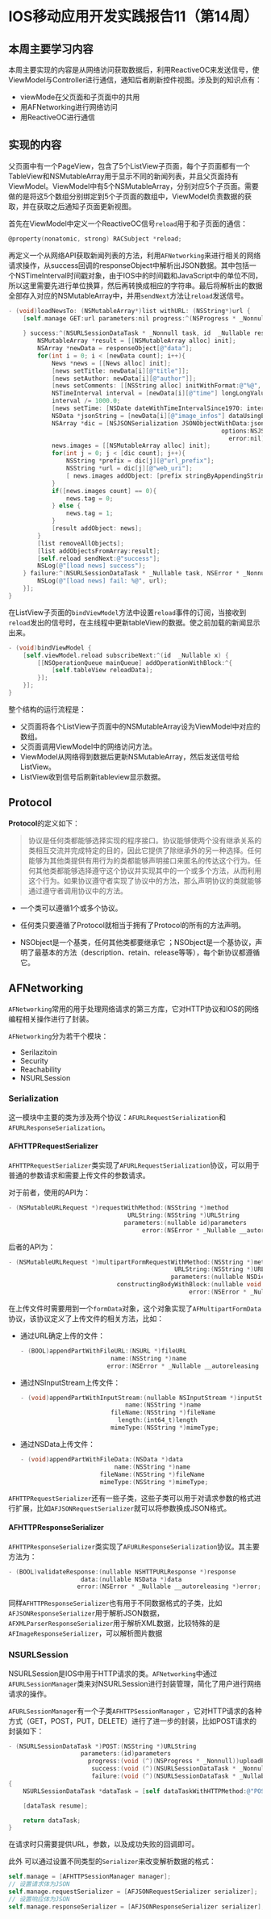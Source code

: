 #  IOS移动应用开发实践报告11（第14周）

## 本周主要学习内容

本周主要实现的内容是从网络访问获取数据后，利用ReactiveOC来发送信号，使ViewModel与Controller进行通信，通知后者刷新控件视图。涉及到的知识点有：

- viewMode在父页面和子页面中的共用
- 用AFNetworking进行网络访问
- 用ReactiveOC进行通信



## 实现的内容

父页面中有一个PageView，包含了5个ListView子页面，每个子页面都有一个TableView和NSMutableArray用于显示不同的新闻列表，并且父页面持有ViewModel。ViewModel中有5个NSMutableArray，分别对应5个子页面。需要做的是将这5个数组分别绑定到5个子页面的数组中，ViewModel负责数据的获取，并在获取之后通知子页面更新视图。

首先在ViewModel中定义一个ReactiveOC信号`reload`用于和子页面的通信：

```objective-c
@property(nonatomic, strong) RACSubject *reload;
```

再定义一个从网络API获取新闻列表的方法，利用`AFNetworking`来进行相关的网络请求操作，从success回调的responseObject中解析出JSON数据。其中包括一个NSTimeInterval时间戳对象，由于IOS中的时间戳和JavaScript中的单位不同，所以这里需要先进行单位换算，然后再转换成相应的字符串。最后将解析出的数据全部存入对应的NSMutableArray中，并用`sendNext`方法让`reload`发送信号。

```objective-c
- (void)loadNewsTo: (NSMutableArray*)list withURL: (NSString*)url {
    [self.manage GET:url parameters:nil progress:^(NSProgress * _Nonnull uploadProgress) {
        
    } success:^(NSURLSessionDataTask * _Nonnull task, id  _Nullable responseObject) {
        NSMutableArray *result = [[NSMutableArray alloc] init];
        NSArray *newData = responseObject[@"data"];
        for(int i = 0; i < [newData count]; i++){
            News *news = [[News alloc] init];
            [news setTitle: newData[i][@"title"]];
            [news setAuthor: newData[i][@"author"]];
            [news setComments: [[NSString alloc] initWithFormat:@"%@", newData[i][@"comments"]]];
            NSTimeInterval interval = [newData[i][@"time"] longLongValue];
            interval /= 1000.0;
            [news setTime: [NSDate dateWithTimeIntervalSince1970: interval]];
            NSData *jsonString = [newData[i][@"image_infos"] dataUsingEncoding:NSUTF8StringEncoding];
            NSArray *dic = [NSJSONSerialization JSONObjectWithData:jsonString
                                                           options:NSJSONReadingMutableContainers
                                                             error:nil];
            news.images = [[NSMutableArray alloc] init];
            for(int j = 0; j < [dic count]; j++){
                NSString *prefix = dic[j][@"url_prefix"];
                NSString *url = dic[j][@"web_uri"];
                [ news.images addObject: [prefix stringByAppendingString:url]];
            }
            if([news.images count] == 0){
                news.tag = 0;
            } else {
                news.tag = 1;
            }
            [result addObject: news];
        }
        [list removeAllObjects];
        [list addObjectsFromArray:result];
        [self.reload sendNext:@"success"];
        NSLog(@"[load news] success");
    } failure:^(NSURLSessionDataTask * _Nullable task, NSError * _Nonnull error) {
        NSLog(@"[load news] fail: %@", url);
    }];
}
```

在ListView子页面的`bindViewModel`方法中设置`reload`事件的订阅，当接收到`reload`发出的信号时，在主线程中更新tableView的数据。使之前加载的新闻显示出来。

```objective-c
- (void)bindViewModel {
    [self.viewModel.reload subscribeNext:^(id  _Nullable x) {
        [[NSOperationQueue mainQueue] addOperationWithBlock:^{
            [self.tableView reloadData];
        }];
    }];
}
```

整个结构的运行流程是：

- 父页面将各个ListView子页面中的NSMutableArray设为ViewModel中对应的数组。
- 父页面调用ViewModel中的网络访问方法。
- ViewModel从网络得到数据后更新NSMutableArray，然后发送信号给ListView。
- ListView收到信号后刷新tableview显示数据。



## Protocol

**Protocol**的定义如下：

> 协议是任何类都能够选择实现的程序接口。协议能够使两个没有继承关系的类相互交流并完成特定的目的，因此它提供了除继承外的另一种选择。任何能够为其他类提供有用行为的类都能够声明接口来匿名的传达这个行为。任何其他类都能够选择遵守这个协议并实现其中的一个或多个方法，从而利用这个行为。如果协议遵守者实现了协议中的方法，那么声明协议的类就能够通过遵守者调用协议中的方法。

- 一个类可以遵循1个或多个协议。
- 任何类只要遵循了Protocol就相当于拥有了Protocol的所有的方法声明。

- NSObject是一个基类，任何其他类都要继承它 ；NSObject是一个基协议，声明了最基本的方法（description、retain、release等等），每个新协议都遵循它。



## AFNetworking

`AFNetworking`常用的用于处理网络请求的第三方库，它对HTTP协议和IOS的网络编程相关操作进行了封装。

`AFNetworking`分为若干个模块：

- Serilazitoin
- Security
- Reachability
- NSURLSession

### Serialization

这一模块中主要的类为涉及两个协议：`AFURLRequestSerialization`和`AFURLResponseSerialization`。

#### AFHTTPRequestSerializer

`AFHTTPRequestSerializer`类实现了`AFURLRequestSerialization`协议，可以用于普通的参数请求和需要上传文件的参数请求。

对于前者，使用的API为：

```objective-c
- (NSMutableURLRequest *)requestWithMethod:(NSString *)method
                                 URLString:(NSString *)URLString
                                parameters:(nullable id)parameters
                                     error:(NSError * _Nullable __autoreleasing *)error;
```

后者的API为：

```objective-c
- (NSMutableURLRequest *)multipartFormRequestWithMethod:(NSString *)method
                                              URLString:(NSString *)URLString
                                             parameters:(nullable NSDictionary <NSString *, id> *)parameters
                              constructingBodyWithBlock:(nullable void (^)(id <AFMultipartFormData> formData))block
                                                  error:(NSError * _Nullable __autoreleasing *)error;
```

在上传文件时需要用到一个`formData`对象，这个对象实现了`AFMultipartFormData`协议，该协议定义了上传文件的相关方法，比如：

- 通过URL确定上传的文件：

  ```objective-c
  - (BOOL)appendPartWithFileURL:(NSURL *)fileURL
                           name:(NSString *)name
                          error:(NSError * _Nullable __autoreleasing *)error;
  ```

- 通过NSInputStream上传文件：

  ```objective-c
  - (void)appendPartWithInputStream:(nullable NSInputStream *)inputStream
                               name:(NSString *)name
                           fileName:(NSString *)fileName
                             length:(int64_t)length
                           mimeType:(NSString *)mimeType;
  ```

- 通过NSData上传文件：

  ```objective-c
  - (void)appendPartWithFileData:(NSData *)data
                            name:(NSString *)name
                        fileName:(NSString *)fileName
                        mimeType:(NSString *)mimeType;
  ```

`AFHTTPRequestSerializer`还有一些子类，这些子类可以用于对请求参数的格式进行扩展，比如`AFJSONRequestSerializer`就可以将参数换成JSON格式。

#### AFHTTPResponseSerializer

`AFHTTPResponseSerializer`类实现了`AFURLResponseSerialization`协议。其主要方法为：

```objective-c
- (BOOL)validateResponse:(nullable NSHTTPURLResponse *)response
                    data:(nullable NSData *)data
                   error:(NSError * _Nullable __autoreleasing *)error;
```

同样`AFHTTPResponseSerializer`也有用于不同数据格式的子类，比如`AFJSONResponseSerializer`用于解析JSON数据，`AFXMLParserResponseSerializer`用于解析XML数据，比较特殊的是`AFImageResponseSerializer`，可以解析图片数据



### NSURLSession

NSURLSession是IOS中用于HTTP请求的类。`AFNetworking`中通过`AFURLSessionManager`类来对NSURLSession进行封装管理，简化了用户进行网络请求的操作。

`AFURLSessionManager`有一个子类`AFHTTPSessionManager` ，它对HTTP请求的各种方式（GET，POST，PUT，DELETE）进行了进一步的封装，比如POST请求的封装如下：

```objective-c
- (NSURLSessionDataTask *)POST:(NSString *)URLString
                    parameters:(id)parameters
                      progress:(void (^)(NSProgress * _Nonnull))uploadProgress
                       success:(void (^)(NSURLSessionDataTask * _Nonnull, id _Nullable))success
                       failure:(void (^)(NSURLSessionDataTask * _Nullable, NSError * _Nonnull))failure
{
    NSURLSessionDataTask *dataTask = [self dataTaskWithHTTPMethod:@"POST" URLString:URLString parameters:parameters uploadProgress:uploadProgress downloadProgress:nil success:success failure:failure];

    [dataTask resume];

    return dataTask;
}
```

在请求时只需要提供URL，参数，以及成功失败的回调即可。

此外 可以通过设置不同类型的`Serializer`来改变解析数据的格式：

```objective-c
self.manage = [AFHTTPSessionManager manager];
// 设置请求体为JSON
self.manage.requestSerializer = [AFJSONRequestSerializer serializer];
// 设置响应体为JSON
self.manage.responseSerializer = [AFJSONResponseSerializer serializer];
```



